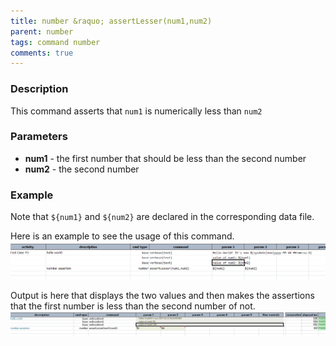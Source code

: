 ```yaml
---
title: number &raquo; assertLesser(num1,num2)
parent: number
tags: command number
comments: true
---
```



### Description
This command asserts that `num1` is numerically less than `num2`


### Parameters
- **num1** - the first number that should be less than the second number
- **num2** - the second number


### Example
Note that `${num1}` and `${num2}` are declared in the corresponding data file.

Here is an example to see the usage of this command.<br/>
![](image/assertLesser_01.png)

Output is here that displays the two values and then makes the assertions that the first number is less than the 
second number of not.<br/>
![](image/assertLesser_02.png)
